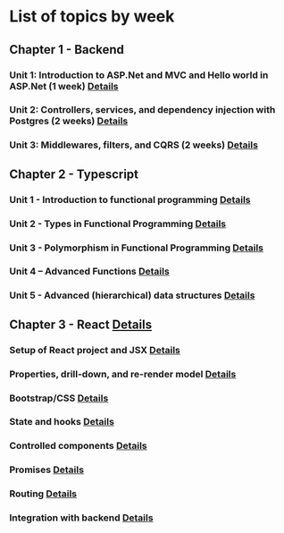 # List of topics by week

## Chapter 1 - Backend 
  ### Unit 1: Introduction to ASP.Net and MVC and Hello world in ASP.Net (1 week) [Details](Ch1Unit1.md)

  ### Unit 2: Controllers, services, and dependency injection with Postgres (2 weeks) [Details](Ch1Unit2.md)

  ### Unit 3: Middlewares, filters, and CQRS (2 weeks) [Details](Ch1Unit3.md)

## Chapter 2 - Typescript

  ### Unit 1 - Introduction to functional programming [Details](Ch2Unit1.md)
  
  ### Unit 2 - Types in Functional Programming [Details](Ch2Unit2.md)

  ### Unit 3 - Polymorphism in Functional Programming [Details](Ch2Unit3.md)
  
  ### Unit 4 – Advanced Functions [Details](Ch2Unit4.md)

  ### Unit 5 - Advanced (hierarchical) data structures [Details](Ch2Unit5.md)

  

## Chapter 3 - React [Details](react.md) 
  ### Setup of React project and JSX [Details](Ch3Unit0.md)
  
  ### Properties, drill-down, and re-render model [Details](Ch3Unit1.md)

  ### Bootstrap/CSS [Details](Ch3Unit2.md)

  ### State and hooks [Details](Ch3Unit3.md)

  ### Controlled components [Details](Ch3Unit4.md)

  ### Promises [Details](Ch3Unit5.md)

  ### Routing [Details](Ch3Unit6.md)

  ### Integration with backend [Details](Ch3Unit7.md)